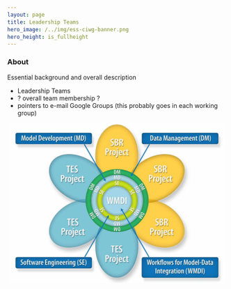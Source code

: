 ```yaml
---
layout: page
title: Leadership Teams
hero_image: /../img/ess-ciwg-banner.png
hero_height: is_fullheight
---
```


### About
Essential background and overall description
 * Leadership Teams
 * ? overall team membership ?
 * pointers to e-mail Google Groups (this probably goes in each working group)

<p align="center">
  <img width="500" src="/../img/ESSWG_logo-1.jpeg">
</p>
